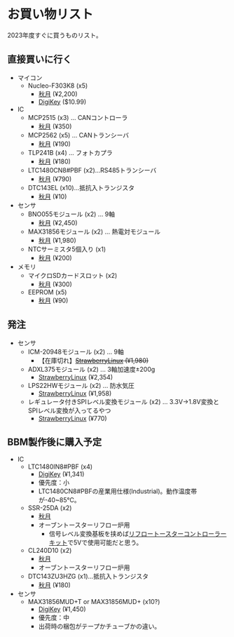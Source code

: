# お買い物リスト

2023年度すぐに買うものリスト。

## 直接買いに行く

- マイコン
  - Nucleo-F303K8 (x5)
    - [秋月](https://akizukidenshi.com/catalog/g/gM-10172/) (¥2,200)
    - [DigiKey](https://www.digikey.jp/short/vvwbvcq3) ($10.99)
- IC
  - MCP2515 (x3) ... CANコントローラ
    - [秋月](https://akizukidenshi.com/catalog/g/gI-12030/) (¥350)
  - MCP2562 (x5) ... CANトランシーバ
    - [秋月](https://akizukidenshi.com/catalog/g/gI-14383/) (¥190)
  - TLP241B (x4) ... フォトカプラ
    - [秋月](https://akizukidenshi.com/catalog/g/gI-16705/) (¥180)
  - LTC1480CN8#PBF (x2)...RS485トランシーバ
    - [秋月](https://akizukidenshi.com/catalog/g/gI-16602/) (¥790)
  - DTC143EL (x10)...抵抗入トランジスタ
    - [秋月](https://akizukidenshi.com/catalog/g/gI-12469/) (¥10)
- センサ
  - BNO055モジュール (x2) ... 9軸
    - [秋月](https://akizukidenshi.com/catalog/g/gK-16996/) (¥2,450)
  - MAX31856モジュール (x2) ... 熱電対モジュール
    - [秋月](https://akizukidenshi.com/catalog/g/gM-08218/) (¥1,980)
  - NTCサーミスタ5個入り (x1)
    - [秋月](https://akizukidenshi.com/catalog/g/gP-05251/) (¥200)
- メモリ
  - マイクロSDカードスロット (x2)
    - [秋月](https://akizukidenshi.com/catalog/g/gK-05488/) (¥300)
  - EEPROM (x5)
    - [秋月](https://akizukidenshi.com/catalog/g/gI-03568/) (¥90)

## 発注

- センサ
  - ICM-20948モジュール (x2) ... 9軸
    - 【在庫切れ】~~[StrawberryLinux](https://strawberry-linux.com/catalog/items?code=20948) (¥1,980)~~
  - ADXL375モジュール (x2) ... 3軸加速度±200g
    - [StrawberryLinux](https://strawberry-linux.com/catalog/items?code=12112) (¥2,354)
  - LPS22HWモジュール (x2) ... 防水気圧
    - [StrawberryLinux](https://strawberry-linux.com/catalog/items?code=12133) (¥1,958)
  - レギュレータ付きSPIレベル変換モジュール (x2) ... 3.3V->1.8V変換とSPIレベル変換が入ってるやつ
    - [StrawberryLinux](https://strawberry-linux.com/catalog/items?code=10304) (¥770)

## BBM製作後に購入予定

- IC
  - LTC1480IN8#PBF (x4)
    - [DigiKey](https://www.digikey.jp/ja/products/detail/analog-devices-inc/LTC1480IN8-PBF/963146) (¥1,341)
    - 優先度：小
    - LTC1480CN8#PBFの産業用仕様(Industrial)。動作温度帯が-40~85℃。
  - SSR-25DA (x2)
    - [秋月](https://akizukidenshi.com/catalog/g/gI-14017/)
    - オーブントースターリフロー炉用
      - 信号レベル変換基板を挟めば[リフロートースターコントローラーキット](https://mag.switch-science.com/2013/10/15/toaster-controller/)で5Vで使用可能だと思う。
  - CL240D10 (x2)
    - [秋月](https://www.mouser.jp/ProductDetail/Crydom/CL240D10?qs=3FxHq6lNtC7Q6TB3CqdpvA%3D%3D)
    - オーブントースターリフロー炉用
  - DTC143ZU3HZG (x1)...抵抗入トランジスタ
    - [秋月](https://akizukidenshi.com/catalog/g/gI-16746/) (¥180)
- センサ
  - MAX31856MUD+T or MAX31856MUD+ (x10?)
    - [DigiKey](https://www.digikey.jp/ja/products/detail/analog-devices-inc-maxim-integrated/MAX31856MUD-T/5050206) (¥1,450)
    - 優先度：中
    - 出荷時の梱包がテープかチューブかの違い。
